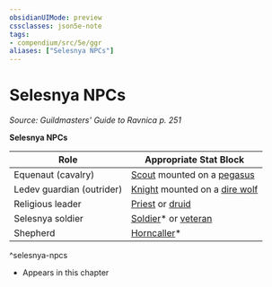 ```yaml
---
obsidianUIMode: preview
cssclasses: json5e-note
tags:
- compendium/src/5e/ggr
aliases: ["Selesnya NPCs"]
---
```

# Selesnya NPCs
*Source: Guildmasters' Guide to Ravnica p. 251* 

**Selesnya NPCs**

| Role | Appropriate Stat Block |
|------|------------------------|
| Equenaut (cavalry) | [Scout](/Systems/5e/bestiary/humanoid/scout.md) mounted on a [pegasus](/Systems/5e/bestiary/celestial/pegasus.md) |
| Ledev guardian (outrider) | [Knight](/Systems/5e/bestiary/humanoid/knight.md) mounted on a [dire wolf](/Systems/5e/bestiary/beast/dire-wolf.md) |
| Religious leader | [Priest](/Systems/5e/bestiary/humanoid/priest.md) or [druid](/Systems/5e/bestiary/humanoid/druid.md) |
| Selesnya soldier | [Soldier](/Systems/5e/bestiary/humanoid/soldier-ggr.md)* or [veteran](/Systems/5e/bestiary/humanoid/veteran.md) |
| Shepherd | [Horncaller](/Systems/5e/bestiary/humanoid/horncaller-ggr.md)* |
^selesnya-npcs

* Appears in this chapter